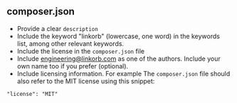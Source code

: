 ## composer.json


* Provide a clear `description`
* Include the keyword "linkorb" (lowercase, one word) in the keywords list, among other relevant keywords.
* Include the license in the `composer.json` file
* Include engineering@linkorb.com as one of the authors. Include your own name too if you prefer (optional).
* Include licensing information. For example
The `composer.json` file should also refer to the MIT license using this snippet:

```
"license": "MIT"
```